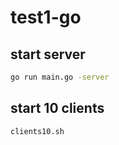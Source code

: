 # test1-go

## start server
``` bash
go run main.go -server
```

## start 10 clients
``` bash
clients10.sh
```
